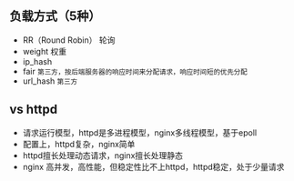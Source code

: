 ## 负载方式（5种）
* RR（Round Robin） 轮询
* weight 权重
* ip_hash
* fair `第三方，按后端服务器的响应时间来分配请求，响应时间短的优先分配`
* url_hash `第三方`


## vs httpd
* 请求运行模型，httpd是多进程模型，nginx多线程模型，基于epoll
* 配置上，httpd复杂，nginx简单
* httpd擅长处理动态请求，nginx擅长处理静态
* nginx 高并发，高性能，但稳定性比不上httpd，httpd稳定，处于少量请求

